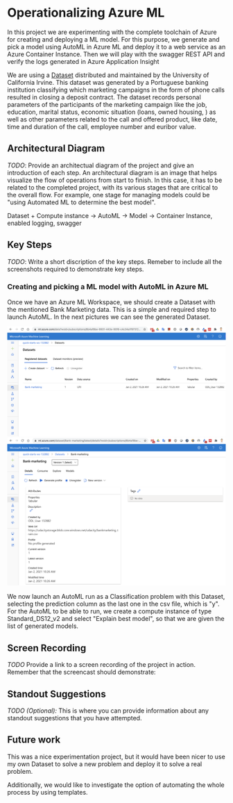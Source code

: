 # Operationalizing Azure ML

In this project we are experimenting with the complete toolchain of Azure for creating and deploying a ML model. For this purpose, we generate and pick a model using AutoML in Azure ML and deploy it to a web service as an Azure Container Instance. Then we will play with the swagger REST API and verify the logs generated in Azure Application Insight

We are using a [Dataset](https://archive.ics.uci.edu/ml/datasets/Bank+Marketing) distributed and maintained by the University of California Irvine. This dataset was generated by a Portuguese banking institution classifying which marketing campaigns in the form of phone calls resulted in closing a deposit contract. The dataset records personal parameters of the participants of the marketing campaign like the job, education, marital status, economic situation (loans, owned housing, ) as well as other parameters related to the call and offered product, like date, time and duration of the call, employee number and euribor value.

## Architectural Diagram


*TODO*: Provide an architectual diagram of the project and give an introduction of each step. An architectural diagram is an image that helps visualize the flow of operations from start to finish. In this case, it has to be related to the completed project, with its various stages that are critical to the overall flow. For example, one stage for managing models could be "using Automated ML to determine the best model". 

Dataset + Compute instance -> AutoML -> Model -> Container Instance, enabled logging, swagger

## Key Steps
*TODO*: Write a short discription of the key steps. Remeber to include all the screenshots required to demonstrate key steps. 



### Creating and picking a ML model with AutoML in Azure ML
Once we have an Azure ML Workspace, we should create a Dataset with the mentioned Bank Marketing data. This is a simple and required step to launch AutoML. In the next pictures we can see the generated Dataset.

![alt text](Screenshots/Dataset_uploaded.png "Dataset uploaded")
![alt text](Screenshots/Dataset_uploaded%202.png "Dataset uploaded")

We now launch an AutoML run as a Classification problem with this Dataset, selecting the prediction column as the last one in the csv file, which is "y". For the AutoML to be able to run, we create a compute instance of type Standard_DS12_v2 and select "Explain best model", so that we are given the list of generated models.

## Screen Recording
*TODO* Provide a link to a screen recording of the project in action. Remember that the screencast should demonstrate:

## Standout Suggestions
*TODO (Optional):* This is where you can provide information about any standout suggestions that you have attempted.

## Future work
This was a nice experimentation project, but it would have been nicer to use my own Dataset to solve a new problem and deploy it to solve a real problem.

Additionally, we would like to investigate the option of automating the whole process by using templates.